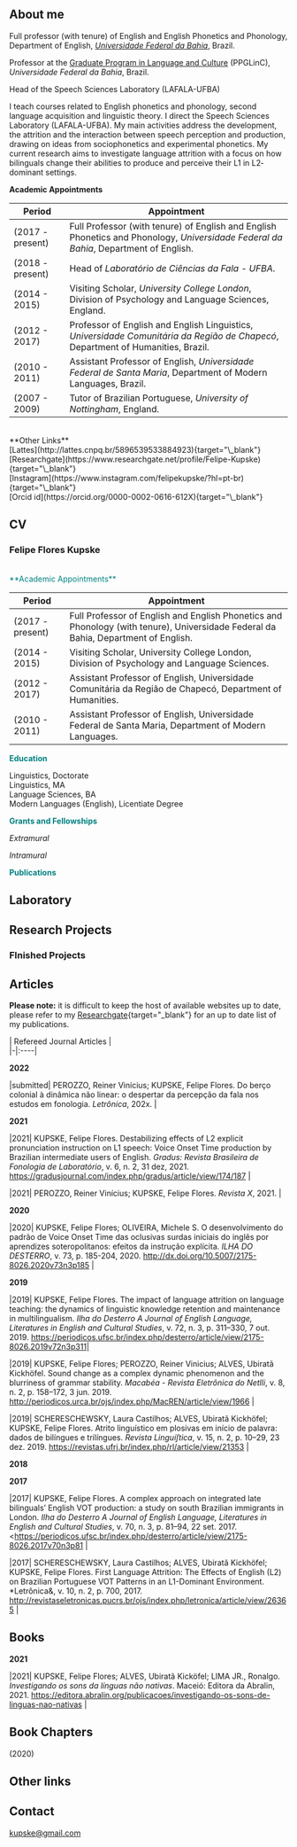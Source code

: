 ## About me

Full professor (with tenure) of English and English Phonetics and Phonology, Department of English, [*Universidade Federal da Bahia*](https://letras.ufba.br/), Brazil.

Professor at the [Graduate Program in Language and Culture](http://www.ppglinc.ufba.br/pt-br) (PPGLinC), *Universidade Federal da Bahia*, Brazil. 

Head of the Speech Sciences Laboratory (LAFALA-UFBA)

I teach courses related to English phonetics and phonology, second language acquisition and linguistic theory. I direct the Speech Sciences Laboratory (LAFALA-UFBA). My main activities address the development, the attrition and the interaction between speech perception and production, drawing on ideas from sociophonetics and experimental phonetics. My current research aims to investigate language attrition with a focus on how bilinguals change their abilities to produce and perceive their L1 in L2‐dominant settings.
<br>

**Academic Appointments**
<br>

| Period  |  Appointment |  
|-|----|
|(2017 - present)|  Full Professor (with tenure) of English and English Phonetics and Phonology, *Universidade Federal da Bahia*, Department of English. |
|(2018 - present)|  Head of *Laboratório de Ciências da Fala - UFBA*. |
|(2014 - 2015) | Visiting Scholar, *University College London*, Division of Psychology and Language Sciences, England.  |  
|(2012 - 2017) | Professor of English and English Linguistics, *Universidade Comunitária da Região de Chapecó*, Department of Humanities, Brazil.  |  
|(2010 - 2011) | Assistant Professor of English, *Universidade Federal de Santa Maria*, Department of Modern Languages, Brazil. |  
|(2007 - 2009) | Tutor of Brazilian Portuguese, *University of Nottingham*, England.  | 
<br>
**Other Links**
<br>
[Lattes](http://lattes.cnpq.br/5896539533884923){target="\_blank"}
<br>
[Researchgate](https://www.researchgate.net/profile/Felipe-Kupske){target="\_blank"}
<br>
[Instagram](https://www.instagram.com/felipekupske/?hl=pt-br){target="\_blank"}
<br>
[Orcid id](https://orcid.org/0000-0002-0616-612X){target="\_blank"}



## CV

### **Felipe Flores Kupske**
<br>
<span style="color: teal;"> **Academic Appointments**</span>
<br>

| Period  |  Appointment |  
|-|----|
|(2017 - present)|  Full Professor of English and English Phonetics and Phonology (with tenure), Universidade Federal da Bahia, Department of English. |
|(2014 - 2015) | Visiting Scholar, University College London, Division of Psychology and Language Sciences.  |  
|(2012 - 2017) | Assistant Professor of English, Universidade Comunitária da Região de Chapecó, Department of Humanities.  |  
|(2010 - 2011) |  Assistant Professor of English, Universidade Federal de Santa Maria, Department of Modern Languages. |  


<span style="color: teal;"> **Education**</span>
 
 Linguistics, Doctorate
 <br>
 Linguistics, MA
 <br>
 Language Sciences, BA
 <br>
 Modern Languages (English), Licentiate Degree

<span style="color: teal;"> **Grants and Fellowships**</span> 

*Extramural*

*Intramural* 

<span style="color: teal;"> **Publications**</span>  

## Laboratory

## Research Projects

### FInished Projects

## Articles

**Please note:** it is difficult to keep the host of available websites up to date, please refer to my [Researchgate](https://www.researchgate.net/profile/Felipe-Kupske){target="\_blank"} for an up to date list of my publications. 

| Refereed Journal Articles |  
|-|:----|

**2022**

|submitted| PEROZZO, Reiner Vinícius; KUPSKE, Felipe Flores. Do berço colonial à dinâmica não linear: o despertar da percepção da fala nos estudos em fonologia. *Letrônica*, 202x.  |

**2021**

|2021| KUPSKE, Felipe Flores. Destabilizing effects of L2 explicit pronunciation instruction on L1 speech: Voice Onset Time production by Brazilian intermediate users of English. *Gradus: Revista Brasileira de Fonologia de Laboratório*, v. 6, n. 2, 31 dez, 2021. https://gradusjournal.com/index.php/gradus/article/view/174/187 |

|2021| PEROZZO, Reiner Vinícius; KUPSKE, Felipe Flores. *Revista X*, 2021.  |

**2020**

|2020| KUPSKE, Felipe Flores; OLIVEIRA, Michele S. O desenvolvimento do padrão de Voice Onset Time das oclusivas surdas iniciais do inglês por aprendizes soteropolitanos: efeitos da instrução explícita. *ILHA DO DESTERRO*, v. 73, p. 185-204, 2020. http://dx.doi.org/10.5007/2175-8026.2020v73n3p185  |  

**2019**

|2019| KUPSKE, Felipe Flores. The impact of language attrition on language teaching: the dynamics of linguistic knowledge retention and maintenance in multilingualism. *Ilha do Desterro A Journal of English Language, Literatures in English and Cultural Studies*, v. 72, n. 3, p. 311–330, 7 out. 2019.  https://periodicos.ufsc.br/index.php/desterro/article/view/2175-8026.2019v72n3p311|

|2019| KUPSKE, Felipe Flores; PEROZZO, Reiner Vinicius; ALVES, Ubiratã Kickhöfel. Sound change as a complex dynamic phenomenon and the blurriness of grammar stability. *Macabéa - Revista Eletrônica do Netlli*, v. 8, n. 2, p. 158–172, 3 jun. 2019. http://periodicos.urca.br/ojs/index.php/MacREN/article/view/1966 |

|2019| SCHERESCHEWSKY, Laura Castilhos; ALVES, Ubiratã Kickhöfel; KUPSKE, Felipe Flores. Atrito linguístico em plosivas em início de palavra: dados de bilíngues e trilíngues. *Revista Linguíʃtica*, v. 15, n. 2, p. 10–29, 23 dez. 2019. https://revistas.ufrj.br/index.php/rl/article/view/21353 |

**2018**


**2017**

|2017| KUPSKE, Felipe Flores. A complex approach on integrated late bilinguals’ English VOT production: a study on south Brazilian immigrants in London. *Ilha do Desterro A Journal of English Language, Literatures in English and Cultural Studies*, v. 70, n. 3, p. 81–94, 22 set. 2017. <https://periodicos.ufsc.br/index.php/desterro/article/view/2175-8026.2017v70n3p81 | 

|2017| SCHERESCHEWSKY, Laura Castilhos; ALVES, Ubiratã Kickhöfel; KUPSKE, Felipe Flores. First Language Attrition: The Effects of English (L2) on Brazilian Portuguese VOT Patterns in an L1-Dominant Environment. *Letrônica&, v. 10, n. 2, p. 700, 2017. http://revistaseletronicas.pucrs.br/ojs/index.php/letronica/article/view/26365 |
## Books
**2021**

|2021| KUPSKE, Felipe Flores; ALVES, Ubiratã Kicköfel; LIMA JR., Ronalgo. *Investigando os sons da línguas não nativas*. Maceió: Editora da Abralin, 2021. https://editora.abralin.org/publicacoes/investigando-os-sons-de-linguas-nao-nativas |

## Book Chapters
(2020)

## Other links 

## Contact

[kupske@gmail.com](mailto:kupske@gmail.com)
